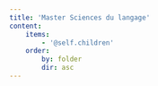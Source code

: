 ```yaml
---
title: 'Master Sciences du langage'
content:
    items:
        - '@self.children'
    order:
        by: folder
        dir: asc
---
```


